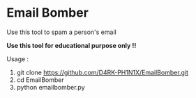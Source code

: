 # Email Bomber

Use this tool to spam a person's email

<b> Use this tool for educational purpose only !! </b>

Usage : 

1) git clone https://github.com/D4RK-PH1N1X/EmailBomber.git
2) cd EmailBomber
3) python emailbomber.py


